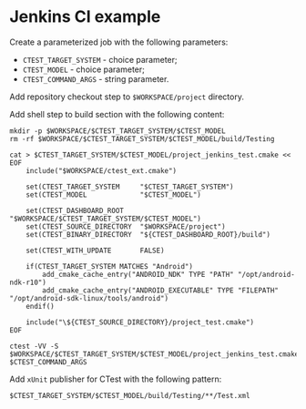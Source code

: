 # Jenkins CI example

Create a parameterized job with the following parameters:

  - `CTEST_TARGET_SYSTEM` - choice parameter;
  - `CTEST_MODEL` - choice parameter;
  - `CTEST_COMMAND_ARGS` - string parameter.

Add repository checkout step to `$WORKSPACE/project` directory.

Add shell step to build section with the following content:

    mkdir -p $WORKSPACE/$CTEST_TARGET_SYSTEM/$CTEST_MODEL
    rm -rf $WORKSPACE/$CTEST_TARGET_SYSTEM/$CTEST_MODEL/build/Testing

    cat > $CTEST_TARGET_SYSTEM/$CTEST_MODEL/project_jenkins_test.cmake << EOF
        include("$WORKSPACE/ctest_ext.cmake")

        set(CTEST_TARGET_SYSTEM     "$CTEST_TARGET_SYSTEM")
        set(CTEST_MODEL             "$CTEST_MODEL")

        set(CTEST_DASHBOARD_ROOT    "$WORKSPACE/$CTEST_TARGET_SYSTEM/$CTEST_MODEL")
        set(CTEST_SOURCE_DIRECTORY  "$WORKSPACE/project")
        set(CTEST_BINARY_DIRECTORY  "${CTEST_DASHBOARD_ROOT}/build")

        set(CTEST_WITH_UPDATE       FALSE)

        if(CTEST_TARGET_SYSTEM MATCHES "Android")
            add_cmake_cache_entry("ANDROID_NDK" TYPE "PATH" "/opt/android-ndk-r10")
            add_cmake_cache_entry("ANDROID_EXECUTABLE" TYPE "FILEPATH" "/opt/android-sdk-linux/tools/android")
        endif()

        include("\${CTEST_SOURCE_DIRECTORY}/project_test.cmake")
    EOF

    ctest -VV -S $WORKSPACE/$CTEST_TARGET_SYSTEM/$CTEST_MODEL/project_jenkins_test.cmake $CTEST_COMMAND_ARGS

Add `xUnit` publisher for CTest with the following pattern:

    $CTEST_TARGET_SYSTEM/$CTEST_MODEL/build/Testing/**/Test.xml
